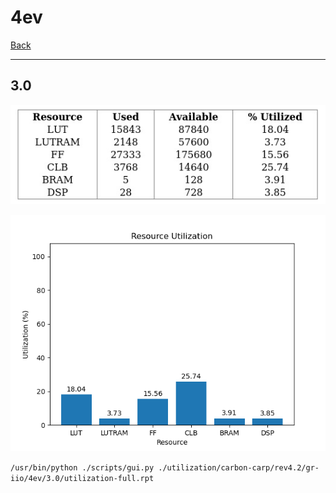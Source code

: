 # 4ev

[Back](<../rev4.2.md>)

---

## 3.0

<p align="center">
	<img src="../../../../../images/carbon-carp/rev4.2/gr-iio/4ev/3.0/table.jpg" />
</p>

<p align="center">
	<img src="../../../../../images/carbon-carp/rev4.2/gr-iio/4ev/3.0/graph.png" />
</p>

`/usr/bin/python ./scripts/gui.py ./utilization/carbon-carp/rev4.2/gr-iio/4ev/3.0/utilization-full.rpt`

